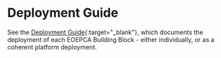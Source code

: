 # Deployment Guide

See the [Deployment Guide](/projects/deploy){:target="_blank"}, which documents the deployment of each EOEPCA Building Block - either individually, or as a coherent platform deployment.
